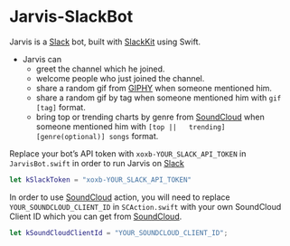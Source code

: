 # Jarvis-SlackBot

Jarvis is a [Slack](https://slack.com) bot, built with [SlackKit](https://github.com/pvzig/SlackKit) using Swift.

* Jarvis can 
  * greet the channel which he joined.
  * welcome people who just joined the channel.
  * share a random gif from [GIPHY](http://giphy.com/) when someone mentioned him.
  * share a random gif by tag when someone mentioned him with `gif [tag]` format.
  * bring top or trending charts by genre from [SoundCloud](https://soundcloud.com/) when someone mentioned him with `[top ||   trending] [genre(optional)] songs` format.


Replace your bot’s API token with `xoxb-YOUR_SLACK_API_TOKEN` in `JarvisBot.swift` in order to run Jarvis on [Slack](https://slack.com)
```swift 
let kSlackToken = "xoxb-YOUR_SLACK_API_TOKEN"
```

In order to use [SoundCloud](https://soundcloud.com/) action, you will need to replace `YOUR_SOUNDCLOUD_CLIENT_ID` in  `SCAction.swift` with your own SoundCloud Client ID which you can get from [SoundCloud](https://soundcloud.com/).
```swift
let kSoundCloudClientId = "YOUR_SOUNDCLOUD_CLIENT_ID";
```



